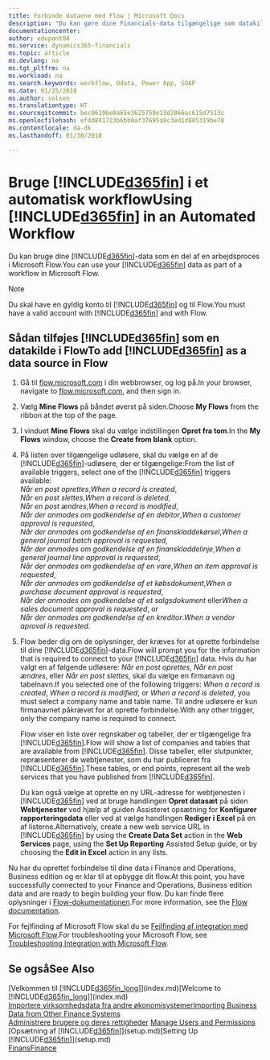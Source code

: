```yaml
---
title: Forbinde dataene med Flow | Microsoft Docs
description: "Du kan gøre dine Financials-data tilgængelige som datakilde og angive en OData URL-adresse til dine webtjenester for at oprette et automatiseret workflow."
documentationcenter: 
author: edupont04
ms.service: dynamics365-financials
ms.topic: article
ms.devlang: na
ms.tgt_pltfrm: na
ms.workload: na
ms.search.keywords: workflow, Odata, Power App, SOAP
ms.date: 01/25/2018
ms.author: solsen
ms.translationtype: HT
ms.sourcegitcommit: bec0619be0a65e3625759e13d2866ac615d7513c
ms.openlocfilehash: ef4d841723b6bb0af37695a8c3ed1d805319be78
ms.contentlocale: da-dk
ms.lasthandoff: 01/30/2018

---
```

# <a name="using-included365finincludesd365finmdmd-in-an-automated-workflow"></a><span data-ttu-id="2eb35-103">Bruge [!INCLUDE[d365fin](includes/d365fin_md.md)] i et automatisk workflow</span><span class="sxs-lookup"><span data-stu-id="2eb35-103">Using [!INCLUDE[d365fin](includes/d365fin_md.md)] in an Automated Workflow</span></span>
<span data-ttu-id="2eb35-104">Du kan bruge dine [!INCLUDE[d365fin](includes/d365fin_md.md)]-data som en del af en arbejdsproces i Microsoft Flow.</span><span class="sxs-lookup"><span data-stu-id="2eb35-104">You can use your [!INCLUDE[d365fin](includes/d365fin_md.md)] data as part of a workflow in Microsoft Flow.</span></span>  

> [!NOTE]  
>   <span data-ttu-id="2eb35-105">Du skal have en gyldig konto til [!INCLUDE[d365fin](includes/d365fin_md.md)] og til Flow.</span><span class="sxs-lookup"><span data-stu-id="2eb35-105">You must have a valid account with [!INCLUDE[d365fin](includes/d365fin_md.md)] and with Flow.</span></span>  

## <a name="to-add-included365finincludesd365finmdmd-as-a-data-source-in-flow"></a><span data-ttu-id="2eb35-106">Sådan tilføjes [!INCLUDE[d365fin](includes/d365fin_md.md)] som en datakilde i Flow</span><span class="sxs-lookup"><span data-stu-id="2eb35-106">To add [!INCLUDE[d365fin](includes/d365fin_md.md)] as a data source in Flow</span></span>
1. <span data-ttu-id="2eb35-107">Gå til [flow.microsoft.com](https://flow.microsoft.com/en-us/) i din webbrowser, og log på.</span><span class="sxs-lookup"><span data-stu-id="2eb35-107">In your browser, navigate to [flow.microsoft.com](https://flow.microsoft.com/en-us/), and then sign in.</span></span>
2. <span data-ttu-id="2eb35-108">Vælg **Mine Flows** på båndet øverst på siden.</span><span class="sxs-lookup"><span data-stu-id="2eb35-108">Choose **My Flows** from the ribbon at the top of the page.</span></span>
3. <span data-ttu-id="2eb35-109">I vinduet **Mine Flows** skal du vælge indstillingen **Opret fra tom**.</span><span class="sxs-lookup"><span data-stu-id="2eb35-109">In the **My Flows** window, choose the **Create from blank** option.</span></span>
4. <span data-ttu-id="2eb35-110">På listen over tilgængelige udløsere, skal du vælge en af de [!INCLUDE[d365fin](includes/d365fin_md.md)]-udløsere, der er tilgængelige:</span><span class="sxs-lookup"><span data-stu-id="2eb35-110">From the list of available triggers, select one of the [!INCLUDE[d365fin](includes/d365fin_md.md)] triggers available:</span></span>  
    <span data-ttu-id="2eb35-111">*Når en post oprettes*,</span><span class="sxs-lookup"><span data-stu-id="2eb35-111">*When a record is created*,</span></span>  
    <span data-ttu-id="2eb35-112">*Når en post slettes*,</span><span class="sxs-lookup"><span data-stu-id="2eb35-112">*When a record is deleted*,</span></span>  
    <span data-ttu-id="2eb35-113">*Når en post ændres*,</span><span class="sxs-lookup"><span data-stu-id="2eb35-113">*When a record is modified*,</span></span>  
    <span data-ttu-id="2eb35-114">*Når der anmodes om godkendelse af en debitor*,</span><span class="sxs-lookup"><span data-stu-id="2eb35-114">*When a customer approval is requested*,</span></span>  
    <span data-ttu-id="2eb35-115">*Når der anmodes om godkendelse af en finanskladdekørsel*,</span><span class="sxs-lookup"><span data-stu-id="2eb35-115">*When a general journal batch approval is requested*,</span></span>  
    <span data-ttu-id="2eb35-116">*Når der anmodes om godkendelse af en finanskladdelinje*,</span><span class="sxs-lookup"><span data-stu-id="2eb35-116">*When a general journal line approval is requested*,</span></span>  
    <span data-ttu-id="2eb35-117">*Når der anmodes om godkendelse af en vare*,</span><span class="sxs-lookup"><span data-stu-id="2eb35-117">*When an item approval is requested*,</span></span>  
    <span data-ttu-id="2eb35-118">*Når der anmodes om godkendelse af et købsdokument*,</span><span class="sxs-lookup"><span data-stu-id="2eb35-118">*When a purchase document approval is requested*,</span></span>  
    <span data-ttu-id="2eb35-119">*Når der anmodes om godkendelse af et salgsdokument* eller</span><span class="sxs-lookup"><span data-stu-id="2eb35-119">*When a sales document approval is requested*, or</span></span>  
    <span data-ttu-id="2eb35-120">*Når der anmodes om godkendelse af en kreditor*.</span><span class="sxs-lookup"><span data-stu-id="2eb35-120">*When a vendor aproval is requested*.</span></span>
5. <span data-ttu-id="2eb35-121">Flow beder dig om de oplysninger, der kræves for at oprette forbindelse til dine [!INCLUDE[d365fin](includes/d365fin_md.md)]-data.</span><span class="sxs-lookup"><span data-stu-id="2eb35-121">Flow will prompt you for the information that is required to connect to your [!INCLUDE[d365fin](includes/d365fin_md.md)] data.</span></span> <span data-ttu-id="2eb35-122">Hvis du har valgt en af følgende udløsere: *Når en post oprettes*, *Når en post ændres*, eller *Når en post slettes*, skal du vælge en firmanavn og tabelnavn.</span><span class="sxs-lookup"><span data-stu-id="2eb35-122">If you selected one of the following triggers: *When a record is created*, *When a record is modified*, or *When a record is deleted*, you must select a company name and table name.</span></span> <span data-ttu-id="2eb35-123">Til andre udløsere er kun firmanavnet påkrævet for at oprette forbindelse.</span><span class="sxs-lookup"><span data-stu-id="2eb35-123">With any other trigger, only the company name is required to connect.</span></span>

   <span data-ttu-id="2eb35-124">Flow viser en liste over regnskaber og tabeller, der er tilgængelige fra [!INCLUDE[d365fin](includes/d365fin_md.md)].</span><span class="sxs-lookup"><span data-stu-id="2eb35-124">Flow will show a list of companies and tables that are available from [!INCLUDE[d365fin](includes/d365fin_md.md)].</span></span> <span data-ttu-id="2eb35-125">Disse tabeller, eller slutpunkter, repræsenterer de webtjenester, som du har publiceret fra [!INCLUDE[d365fin](includes/d365fin_md.md)].</span><span class="sxs-lookup"><span data-stu-id="2eb35-125">These tables, or end points, represent all the web services that you have published from [!INCLUDE[d365fin](includes/d365fin_md.md)].</span></span>

   <span data-ttu-id="2eb35-126">Du kan også vælge at oprette en ny URL-adresse for webtjenesten i [!INCLUDE[d365fin](includes/d365fin_md.md)] ved at bruge handlingen **Opret datasæt** på siden **Webtjenester** ved hjælp af guiden Assisteret opsætning for **Konfigurer rapporteringsdata** eller ved at vælge handlingen **Rediger i Excel** på en af listerne.</span><span class="sxs-lookup"><span data-stu-id="2eb35-126">Alternatively, create a new web service URL in [!INCLUDE[d365fin](includes/d365fin_md.md)] by using the **Create Data Set** action in the **Web Services** page, using the **Set Up Reporting** Assisted Setup guide, or by choosing the **Edit in Excel** action in any lists.</span></span>

<span data-ttu-id="2eb35-127">Nu har du oprettet forbindelse til dine data i Finance and Operations, Business edition og er klar til at opbygge dit flow.</span><span class="sxs-lookup"><span data-stu-id="2eb35-127">At this point, you have successfully connected to your Finance and Operations, Business edition data and are ready to begin building your flow.</span></span> <span data-ttu-id="2eb35-128">Du kan finde flere oplysninger i [Flow-dokumentationen](https://flow.microsoft.com/documentation/getting-started/).</span><span class="sxs-lookup"><span data-stu-id="2eb35-128">For more information, see the [Flow documentation](https://flow.microsoft.com/documentation/getting-started/).</span></span>

<span data-ttu-id="2eb35-129">For fejlfinding af Microsoft Flow skal du se [Fejlfinding af integration med Microsoft Flow](across-troubleshooting-how-use-financials-data-source-flow.md).</span><span class="sxs-lookup"><span data-stu-id="2eb35-129">For troubleshooting your Microsoft Flow, see [Troubleshooting Integration with Microsoft Flow](across-troubleshooting-how-use-financials-data-source-flow.md).</span></span>

## <a name="see-also"></a><span data-ttu-id="2eb35-130">Se også</span><span class="sxs-lookup"><span data-stu-id="2eb35-130">See Also</span></span>
<span data-ttu-id="2eb35-131">[Velkommen til [!INCLUDE[d365fin_long](includes/d365fin_long_md.md)]](index.md)</span><span class="sxs-lookup"><span data-stu-id="2eb35-131">[Welcome to [!INCLUDE[d365fin_long](includes/d365fin_long_md.md)]](index.md)</span></span>  
[<span data-ttu-id="2eb35-132">Importere virksomhedsdata fra andre økonomisystemer</span><span class="sxs-lookup"><span data-stu-id="2eb35-132">Importing Business Data from Other Finance Systems</span></span>](upload-data.md)  
<span data-ttu-id="2eb35-133">[Administrere brugere og deres rettigheder](ui-how-users-permissions.md)  </span><span class="sxs-lookup"><span data-stu-id="2eb35-133">[Manage Users and Permissions](ui-how-users-permissions.md)  </span></span>  
<span data-ttu-id="2eb35-134">[Opsætning af [!INCLUDE[d365fin](includes/d365fin_md.md)]](setup.md)</span><span class="sxs-lookup"><span data-stu-id="2eb35-134">[Setting Up [!INCLUDE[d365fin](includes/d365fin_md.md)]](setup.md)</span></span>  
[<span data-ttu-id="2eb35-135">Finans</span><span class="sxs-lookup"><span data-stu-id="2eb35-135">Finance</span></span>](finance.md)  

